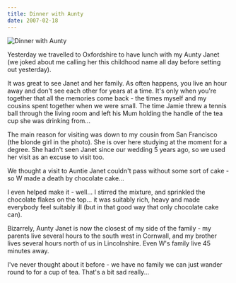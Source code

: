 ```yaml
---
title: Dinner with Aunty
date: 2007-02-18
---
```


![Dinner with Aunty](https://source.unsplash.com/03UCoidYvXw/1600x900)

Yesterday we travelled to Oxfordshire to have lunch with my Aunty Janet (we joked about me calling her this childhood name all day before setting out yesterday).

It was great to see Janet and her family. As often happens, you live an hour away and don't see each other for years at a time. It's only when you're together that all the memories come back - the times myself and my cousins spent together when we were small. The time Jamie threw a tennis ball through the living room and left his Mum holding the handle of the tea cup she was drinking from...

The main reason for visiting was down to my cousin from San Francisco (the blonde girl in the photo). She is over here studying at the moment for a degree. She hadn't seen Janet since our wedding 5 years ago, so we used her visit as an excuse to visit too.

We thought a visit to Auntie Janet couldn't pass without some sort of cake - so W made a death by chocolate cake...

I even helped make it - well... I stirred the mixture, and sprinkled the chocolate flakes on the top... it was suitably rich, heavy and made everybody feel suitably ill (but in that good way that only chocolate cake can).

Bizarrely, Aunty Janet is now the closest of my side of the family - my parents live several hours to the south west in Cornwall, and my brother lives several hours north of us in Lincolnshire. Even W's family live 45 minutes away.

I've never thought about it before - we have no family we can just wander round to for a cup of tea. That's a bit sad really...